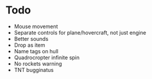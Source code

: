 # Todo

* Mouse movement
* Separate controls for plane/hovercraft, not just engine
* Better sounds
* Drop as item
* Name tags on hull
* Quadrocropter infinite spin
* No rockets warning
* TNT bugginatus